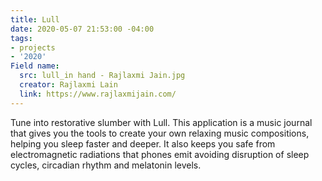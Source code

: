 ```yaml
---
title: Lull
date: 2020-05-07 21:53:00 -04:00
tags:
- projects
- '2020'
Field name:
  src: lull_in hand - Rajlaxmi Jain.jpg
  creator: Rajlaxmi Lain
  link: https://www.rajlaxmijain.com/
---
```


Tune into restorative slumber with Lull. This application is a music journal that gives you the tools to create your own relaxing music compositions, helping you sleep faster and deeper. It also keeps you safe from electromagnetic radiations that phones emit avoiding disruption of sleep cycles, circadian rhythm and melatonin levels.